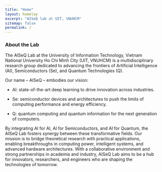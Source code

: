 ```yaml
---
title: "Home"
layout: homelay
excerpt: "AISeQ lab at UIT, VNUHCM"
sitemap: false
permalink: /
---
```


### About the Lab

The AISeQ Lab at the University of Information Technology, Vietnam National University Ho Chi Minh City (UIT, VNUHCM) is a multidisciplinary research group dedicated to advancing the frontiers of Artificial Intelligence (AI), Semiconductors (Se), and Quantum Technologies (Q).

Our name – AISeQ – embodies our vision:

- AI: state-of-the-art deep learning to drive innovation across industries.

- Se: semiconductor devices and architectures to push the limits of computing performance and energy efficiency.

- Q: quantum computing and quantum information for the next generation of computers.

By integrating AI for AI, AI for Semiconductors, and AI for Quantum, the AISeQ Lab fosters synergy between these transformative fields. Our mission is to bridge theoretical research with practical applications, enabling breakthroughs in computing power, intelligent systems, and advanced hardware architectures. With a collaborative environment and strong partnerships in academia and industry, AISeQ Lab aims to be a hub for innovators, researchers, and engineers who are shaping the technologies of tomorrow.